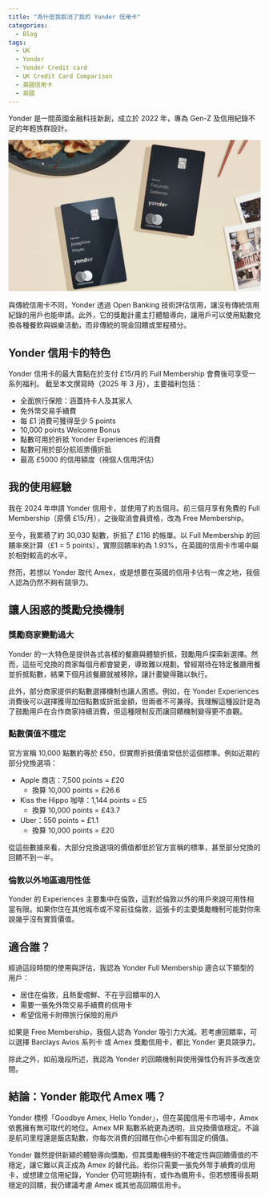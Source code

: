 ```yaml
---
title: "為什麼我取消了我的 Yonder 信用卡"
categories:
  - Blog
tags:
  - UK
  - Yonder
  - Yonder Credit card
  - UK Credit Card Comparison
  - 英國信用卡
  - 英國
---
```


Yonder 是一間英國金融科技新創，成立於 2022 年，專為 Gen-Z 及信用紀錄不足的年輕族群設計。

![Yonder Credit Card](/assets/images/20250318/yonder.jpeg)

與傳統信用卡不同，Yonder 透過 Open Banking 技術評估信用，讓沒有傳統信用紀錄的用戶也能申請。此外，它的獎勵計畫主打體驗導向，讓用戶可以使用點數兌換各種餐飲與娛樂活動，而非傳統的現金回饋或里程積分。


## Yonder 信用卡的特色

Yonder 信用卡的最大賣點在於支付 £15/月的 Full Membership 會費後可享受一系列福利。
截至本文撰寫時（2025 年 3 月），主要福利包括：

- 全面旅行保險：涵蓋持卡人及其家人
- 免外幣交易手續費
- 每 £1 消費可獲得至少 5 points
- 10,000 points Welcome Bonus
- 點數可用於折抵 Yonder Experiences 的消費
- 點數可用於部分航班票價折抵
- 最高 £5000 的信用額度（視個人信用評估）


## 我的使用經驗

我在 2024 年申請 Yonder 信用卡，並使用了約五個月。前三個月享有免費的 Full Membership（原價 £15/月），之後取消會員資格，改為 Free Membership。

至今，我累積了約 30,030 點數，折抵了 £116 的帳單。以 Full Membership 的回饋率來計算（£1 = 5 points），實際回饋率約為 1.93%，在英國的信用卡市場中屬於相對較高的水平。

然而，若想以 Yonder 取代 Amex，或是想要在英國的信用卡佔有一席之地，我個人認為仍然不夠有競爭力。


## 讓人困惑的獎勵兌換機制

### 獎勵商家變動過大

Yonder 的一大特色是提供各式各樣的餐廳與體驗折抵，鼓勵用戶探索新選擇。然而，這些可兌換的商家每個月都會變更，導致難以規劃。曾經期待在特定餐廳用餐並折抵點數，結果下個月該餐廳就被移除，讓計畫變得難以執行。

此外，部分商家提供的點數選擇機制也讓人困惑。例如，在 Yonder Experiences 消費後可以選擇獲得加倍點數或折抵金額，但兩者不可兼得。我理解這種設計是為了鼓勵用戶在合作商家持續消費，但這種限制反而讓回饋機制變得更不直觀。

### 點數價值不穩定

官方宣稱 10,000 點數約等於 £50，但實際折抵價值常低於這個標準。例如近期的部分兌換選項：

- Apple 商店：7,500 points = £20
  - 換算 10,000 points = £26.6
- Kiss the Hippo 咖啡：1,144 points = £5
  - 換算 10,000 points = £43.7
- Uber：550 points = £1.1
  - 換算 10,000 points = £20

從這些數據來看，大部分兌換選項的價值都低於官方宣稱的標準，甚至部分兌換的回饋不到一半。

### 倫敦以外地區適用性低

Yonder 的 Experiences 主要集中在倫敦，這對於倫敦以外的用戶來說可用性相當有限。如果你住在其他城市或不常前往倫敦，這張卡的主要獎勵機制可能對你來說幾乎沒有實質價值。


## 適合誰？

經過這段時間的使用與評估，我認為 Yonder Full Membership 適合以下類型的用戶：

- 居住在倫敦，且熱愛嚐鮮、不在乎回饋率的人
- 需要一張免外幣交易手續費的信用卡
- 希望信用卡附帶旅行保險的用戶

如果是 Free Membership，我個人認為 Yonder 吸引力大減。若考慮回饋率，可以選擇 Barclays Avios 系列卡 或 Amex 獎勵信用卡，都比 Yonder 更具競爭力。

除此之外，如前幾段所述，我認為 Yonder 的回饋機制與使用彈性仍有許多改進空間。

## 結論：Yonder 能取代 Amex 嗎？

Yonder 標榜「Goodbye Amex, Hello Yonder」，但在英國信用卡市場中，Amex 依舊擁有無可取代的地位。Amex MR 點數系統更為透明，且兌換價值穩定。不論是航司里程還是飯店點數，你每次消費的回饋在你心中都有固定的價值。

Yonder 雖然提供新穎的體驗導向獎勵，但其獎勵機制的不確定性與回饋價值的不穩定，讓它難以真正成為 Amex 的替代品。若你只需要一張免外幣手續費的信用卡，或想建立信用紀錄，Yonder 仍可短期持有，或作為備用卡。但若想獲得長期穩定的回饋，我仍建議考慮 Amex 或其他高回饋信用卡。